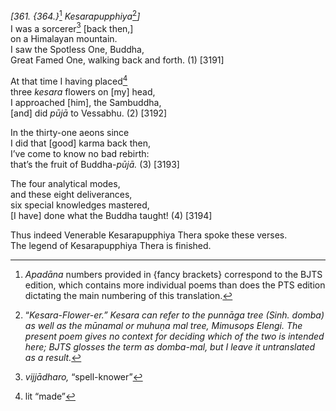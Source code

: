 *\[361. {364.}*[^1] *Kesarapupphiya*[^2]*\]*  
I was a sorcerer[^3] \[back then,\]  
on a Himalayan mountain.  
I saw the Spotless One, Buddha,  
Great Famed One, walking back and forth. (1) \[3191\]

At that time I having placed[^4]  
three *kesara* flowers on \[my\] head,  
I approached \[him\], the Sambuddha,  
\[and\] did *pūjā* to Vessabhu. (2) \[3192\]

In the thirty-one aeons since  
I did that \[good\] karma back then,  
I’ve come to know no bad rebirth:  
that’s the fruit of Buddha-*pūjā.* (3) \[3193\]

The four analytical modes,  
and these eight deliverances,  
six special knowledges mastered,  
\[I have\] done what the Buddha taught! (4) \[3194\]

Thus indeed Venerable Kesarapupphiya Thera spoke these verses.  
The legend of Kesarapupphiya Thera is finished.

[^1]: *Apadāna* numbers provided in {fancy brackets} correspond to the
    BJTS edition, which contains more individual poems than does the PTS
    edition dictating the main numbering of this translation.

[^2]: “*Kesara-*Flower-er.” *Kesara* can refer to the *punnāga* tree
    (Sinh. *domba*) as well as the *mūnamal* or *muhuṇa mal* tree,
    Mimusops Elengi. The present poem gives no context for deciding
    which of the two is intended here; BJTS glosses the term as
    *domba-mal,* but I leave it untranslated as a result*.*

[^3]: *vijjādharo,* “spell-knower”

[^4]: lit “made”
